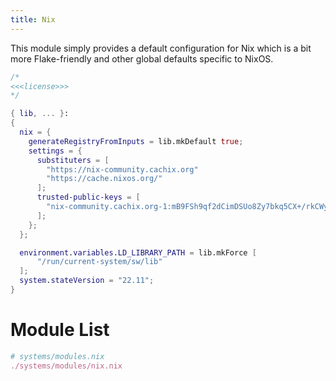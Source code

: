 ```yaml
---
title: Nix
---
```


This module simply provides a default configuration for Nix which is a bit more Flake-friendly and other global defaults specific to NixOS.
```nix systems/modules/nix.nix
/*
<<<license>>>
*/

{ lib, ... }:
{
  nix = {
    generateRegistryFromInputs = lib.mkDefault true;
    settings = {
      substituters = [
        "https://nix-community.cachix.org"
        "https://cache.nixos.org/"
      ];
      trusted-public-keys = [
        "nix-community.cachix.org-1:mB9FSh9qf2dCimDSUo8Zy7bkq5CX+/rkCWyvRCYg3Fs="
      ];
    };
  };

  environment.variables.LD_LIBRARY_PATH = lib.mkForce [
      "/run/current-system/sw/lib"
  ];
  system.stateVersion = "22.11";
}
```

# Module List
```nix "systems/modules" +=
# systems/modules.nix
./systems/modules/nix.nix
```
